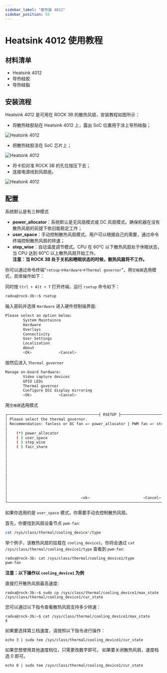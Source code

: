 ```yaml
---
sidebar_label: "散热器 4012"
sidebar_position: 55
---
```


# Heatsink 4012 使用教程

## 材料清单

- Heatsink 4012
- 导热硅胶
- 导热硅脂

## 安装流程

Heatsink 4012 是可用在 ROCK 3B 的散热风扇，安装教程如图所示：

- 将散热硅胶贴在 Heatsink 4012 上，露出 SoC 位置用于涂上导热硅脂；

![Heatsink 4012](/img/rock5b/heatsink4012-use-1.webp)

- 把散热硅胶涂在 SoC 芯片上；

![Heatsink 4012](/img/rock5b/heatsink4012-use-2.webp)

- 将卡扣对准 ROCK 3B 的孔位按压下去；
- 连接电源线到风扇座。

![Heatsink 4012](/img/rock3/3b/rock_3b_with_heatsink.webp)

## 配置

系统默认是有三种模式

- **power_allocator**：系统默认是无风扇模式或 DC 风扇模式。确保机器在没有散热风扇的前提下依旧能稳定工作；
- **user_space**：手动控制散热风扇模式。用户可以根据自己的需要，通过命令终端控制散热风扇的转速；
- **step_wise**：自动温度调节模式。CPU 在 60℃ 以下散热风扇处于休眠状态，当 CPU 达到 60℃ 以上散热风扇开始工作。  
  **注意：当 ROCK 3B 处于关机和睡眠状态的时候，散热风扇将不工作。**

你可以通过命令终端"`retsup`->`Hardware`->`Thermal governor`"，用`空格键`选用模式，具体操作如下：

同时按 `Ctrl + Alt + T` 打开终端，运行 `rsetup` 命令如下：

```bash
radxa@rock-3b:~$ rsetup
```

输入密码并选择 `Hardware` 进入硬件控制端界面:

```bash
Please select an option below:
        System Maintaince
        Hardware
        Overlays
        Connectivity
        User Settings
        Localization
        About
        <Ok>            <Cancel>
```

按然后进入 `Thermal governor`

```bash
Manage on-board hardware:
        Video capture devices
        GPIO LEDs
        Thermal governor
        Configure DSI display mirroring
        <Ok>            <Cancel>
```

用`空格键`选用模式

```bash
┌─────────────────────────────────────────┤ RSETUP ├───────────────────────────────────────────────┐
│ Please select the thermal governor.                                                              │
│ Recommendation: fanless or DC fan => power_allocator | PWM fan => step_wise                      │
│                                                                                                  │
│    (*) power_allocator                                                                           │
│    ( ) user_space                                                                                │
│    ( ) step_wise                                                                                 │
│    ( ) fair_share                                                                                │
│                                                                                                  │
│                                                                                                  │
│                                                                                                  │
│                                                                                                  │
│                                                                                                  │
│                                                                                                  │
│                                                                                                  │
│                                                                                                  │
│                                                                                                  │
│                                                                                                  │
│                                 <ok>                        <Cancel>                             │
└──────────────────────────────────────────────────────────────────────────────────────────────────│
```

如果你选用的是 `user_space` 模式，你需要手动去控制散热风扇。

首先，你要找到风扇设备节点 `pwm-fan`:

```bash
cat /sys/class/thermal/cooling_device*/type
```

举个例子，该散热风扇的挂载在 `cooling_device1`，你将会通过 `cat /sys/class/thermal/cooling_device1/type` 查看到 `pwm-fan`:

```bash
radxa@rock-3b: cat /sys/class/thermal/cooling_device1/type
pwm-fan
```

**注意：以下操作以 `cooling_device1` 为例**

直接打开散热风扇最高速度:

```
radxa@rock-3b:~$ sudo cp /sys/class/thermal/cooling_device1/max_state /sys/class/thermal/cooling_device1/cur_state
```

您可以通过以下指令查看散热风扇支持多少转速：

```
radxa@rock-3b:~$ cat /sys/class/thermal/cooling_device1/max_state
4
```

如果要选择第三档速度，请按照以下指令进行操作：

```
echo 3 | sudo tee /sys/class/thermal/cooling_device1/cur_state
```

如果您想使用其他速度档位，只需更改数字即可。 如果要关闭散热风扇，速度档选 0 即可。

```
echo 0 | sudo tee /sys/class/thermal/cooling_device1/cur_state
```
